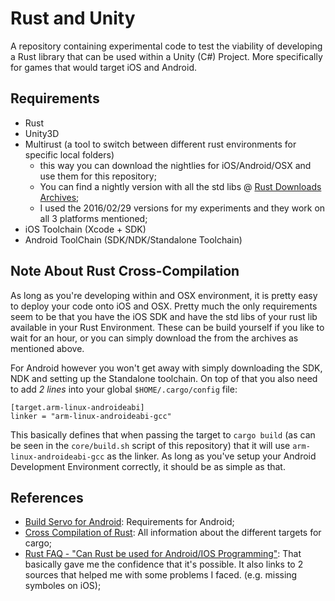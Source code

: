 # Rust and Unity

A repository containing experimental code to test the viability of developing a Rust library that can be used within a Unity (C#) Project.
More specifically for games that would target iOS and Android.

## Requirements

+ Rust
+ Unity3D
+ Multirust (a tool to switch between different rust environments for specific local folders)
  + this way you can download the nightlies for iOS/Android/OSX and use them for this repository;
  + You can find a nightly version with all the std libs @ [Rust Downloads Archives](http://static.rust-lang.org/dist/index.html);
  + I used the 2016/02/29 versions for my experiments and they work on all 3 platforms mentioned;
+ iOS Toolchain (Xcode + SDK)
+ Android ToolChain (SDK/NDK/Standalone Toolchain)

## Note About Rust Cross-Compilation

As long as you're developing within and OSX environment, it is pretty easy to deploy your code onto iOS and OSX. Pretty much the only requirements seem to be that you have the iOS SDK and have the std libs of your rust lib available in your Rust Environment. These can be build yourself if you like to wait for an hour, or you can simply download the from the archives as mentioned above.

For Android however you won't get away with simply downloading the SDK, NDK and setting up the Standalone toolchain. On top of that you also need to add _2 lines_ into your global `$HOME/.cargo/config` file:

    [target.arm-linux-androideabi]
    linker = "arm-linux-androideabi-gcc"

This basically defines that when passing the target to `cargo build` (as can be seen in the `core/build.sh` script of this repository) that it will use `arm-linux-androideabi-gcc` as the linker. As long as you've setup your Android Development Environment correctly, it should be as simple as that.

## References

+ [Build Servo for Android](https://github.com/servo/servo/wiki/Building-for-Android): Requirements for Android;
+ [Cross Compilation of Rust](https://github.com/japaric/rust-cross#cross-compiling-with-cargo): All information about the different targets for cargo;
+ [Rust FAQ - "Can Rust be used for Android/IOS Programming"](https://www.rust-lang.org/faq.html#can-rust-be-used-for-android-ios-programs): That basically gave me the confidence that it's possible. It also links to 2 sources that helped me with some problems I faced. (e.g. missing symboles on iOS);
